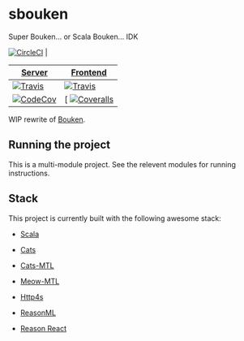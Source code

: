 # sbouken		

 Super Bouken... or Scala Bouken... IDK		

[![CircleCI](https://circleci.com/gh/RawToast/sbouken.svg?style=svg)](https://circleci.com/gh/RawToast/sbouken)			|

[T1]: https://travis-matrix-badges.herokuapp.com/repos/RawToast/sbouken/branches/master/1
[T2]: https://travis-matrix-badges.herokuapp.com/repos/RawToast/sbouken/branches/master/2
[TR]: https://travis-ci.org/RawToast/sbouken

[C1]: https://codecov.io/gh/RawToast/sbouken/branch/master/graph/badge.svg
[B1]: https://codecov.io/gh/RawToast/sbouken

[C2]: https://coveralls.io/repos/github/RawToast/sbouken/badge.svg?branch=master
[B2]: https://coveralls.io/github/RawToast/sbouken?branch=master

[Server](server/)      | [Frontend](reason-frontend/)|
|-----------------------|---------------------|
| [![Travis][T1]][TR]   | [![Travis][T2]][TR] |
| [![CodeCov][C1]][B1]| [ [![Coveralls][C2]][B2] |

 WIP rewrite of [Bouken](https://github.com/RawToast/bouken).		


## Running the project

This is a multi-module project. See the relevent modules for running instructions.

## Stack

This project is currently built with the following awesome stack:		

* [Scala](http://scala-lang.org)		
* [Cats](https://github.com/typelevel/cats)		
* [Cats-MTL](https://github.com/typelevel/cats-mtl)		
* [Meow-MTL](https://github.com/oleg-py/meow-mtl)		
* [Http4s](https://github.com/http4s/http4s)

* [ReasonML](https://reasonml.github.io/)
* [Reason React](https://reasonml.github.io/reason-react/)
